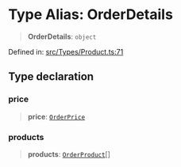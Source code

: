# Type Alias: OrderDetails

> **OrderDetails**: `object`

Defined in: [src/Types/Product.ts:71](https://github.com/Fokusdotid/bail/blob/99acc683da8779d62a0509bb4108fdb35cb2b061/src/Types/Product.ts#L71)

## Type declaration

### price

> **price**: [`OrderPrice`](OrderPrice.md)

### products

> **products**: [`OrderProduct`](OrderProduct.md)[]
